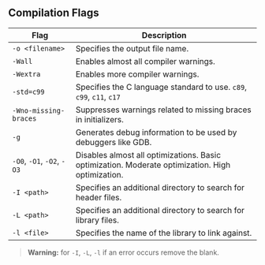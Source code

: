 
## Compilation Flags

| Flag                       | Description                                                                                      |
| -------------------------- | ------------------------------------------------------------------------------------------------ |
| `-o <filename>`            | Specifies the output file name.                                                                  |
| `-Wall`                    | Enables almost all compiler warnings.                                                            |
| `-Wextra`                  | Enables more compiler warnings.                                                                  |
| `-std=c99`                 | Specifies the C language standard to use. `c89`, `c99`, `c11`, `c17`                             |
| `-Wno-missing-braces`      | Suppresses warnings related to missing braces in initializers.                                   |
| `-g`                       | Generates debug information to be used by debuggers like GDB.                                    |
| `-O0`, `-O1`, `-O2`, `-O3` | Disables almost all optimizations. Basic optimization. Moderate optimization. High optimization. |
| `-I <path>`                | Specifies an additional directory to search for header files.                                    |
| `-L <path>`                | Specifies an additional directory to search for library files.                                   |
| `-l <file>`                | Specifies the name of the library to link against.                                               |

> **Warning:**  for `-I`, `-L`, `-l` if an error occurs remove the blank.
